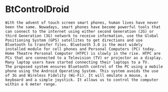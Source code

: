 BtControlDroid
==============

	With the advent of touch screen smart phones, human lives have never been the same. Nowadays, smart phones have become powerful tools that can connect to the internet using either second Generation (2G) or third Generation (3G) network to receive information, use the Global Positioning System (GPS) satellites to get directions and use Bluetooth to transfer files. Bluetooth 3.0 is the most widely installed module for cell phones and Personal Computers (PC) today. Home Theatre Personal Computer (HTPC) is slowly in the rise. HTPC are PCs that are connected to a Television (TV) or projector as a display. Many laptop users have started connecting their laptops to a TV.
	The proposed system ensures Bluetooth control of the PC using a mobile phone using the Android Operating System. This system avoids the use of 3G and Wireless Fidelity (Wi-Fi). It will emulate a mouse, a keyboard and a simple joystick. It allows us to control the computer within a 6 meter range.

